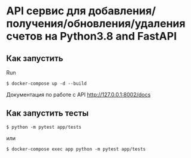 # API сервис для добавления/получения/обновления/удаления счетов на Python3.8 and FastAPI

## Как запустить

Run

````
$ docker-compose up -d --build
````

Документация по работе с API http://127.0.0.1:8002/docs

## Как запустить тесты

````
$ python -m pytest app/tests
````
или

````
$ docker-compose exec app python -m pytest app/tests
````

